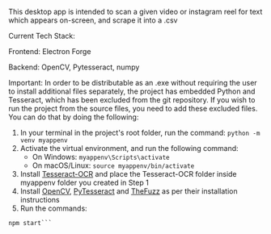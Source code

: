 This desktop app is intended to scan a given video or instagram reel for text which appears on-screen, and scrape it into a .csv

Current Tech Stack:

Frontend: Electron Forge

Backend: OpenCV, Pytesseract, numpy

Important: In order to be distributable as an .exe without requiring the user to install additional files separately, the project has embedded Python and Tesseract, which has been excluded from the git repository.
If you wish to run the project from the source files, you need to add these excluded files.
You can do that by doing the following:

1. In your terminal in the project's root folder, run the command: ```python -m venv myappenv```
2. Activate the virtual environment, and run the following command:
    - On Windows: ```myappenv\Scripts\activate```
    - On macOS/Linux: ```source myappenv/bin/activate```
3. Install [Tesseract-OCR](https://github.com/tesseract-ocr/tesseract#installing-tesseract) and place the Tesseract-OCR folder inside myappenv folder you created in Step 1
3. Install [OpenCV](https://pypi.org/project/opencv-python/), [PyTesseract](https://pypi.org/project/pytesseract/) and [TheFuzz](https://pypi.org/project/thefuzz/) as per their installation instructions
4. Run the commands:
```npm install
npm start```